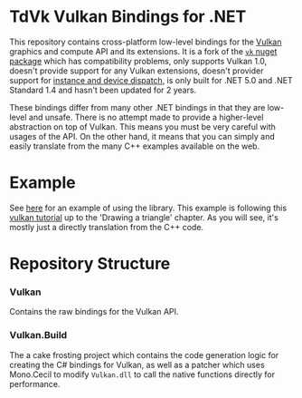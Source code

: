 # TdVk Vulkan Bindings for .NET

This repository contains cross-platform low-level bindings for the [Vulkan](https://www.khronos.org/vulkan/) graphics and compute API and its extensions. It is a fork of the [`vk` nuget package](https://github.com/mellinoe/vk) which has compatibility problems, only supports Vulkan 1.0, doesn't provide support for any Vulkan extensions, doesn't provider support for [instance and device dispatch](https://github.com/KhronosGroup/Vulkan-Loader/blob/main/docs/LoaderApplicationInterface.md#best-application-performance-setup), is only built for .NET 5.0 and .NET Standard 1.4 and hasn't been updated for 2 years.

These bindings differ from many other .NET bindings in that they are low-level and unsafe. There is no attempt made to provide a higher-level abstraction on top of Vulkan. This means you must be very careful with usages of the API. On the other hand, it means that you can simply and easily translate from the many C++ examples available on the web.

# Example

See [here](https://github.com/Tacodiva/TdVk/blob/tdvk/Example/Program.cs) for an example of using the library. This example is following this [vulkan tutorial](https://vulkan-tutorial.com) up to the 'Drawing a triangle' chapter. As you will see, it's mostly just a directly translation from the C++ code. 

# Repository Structure
### Vulkan

Contains the raw bindings for the Vulkan API. 

### Vulkan.Build

The a cake frosting project which contains the code generation logic for creating the C# bindings for Vulkan, as well as a patcher which uses Mono.Cecil to modify `Vulkan.dll` to call the native functions directly for performance.
